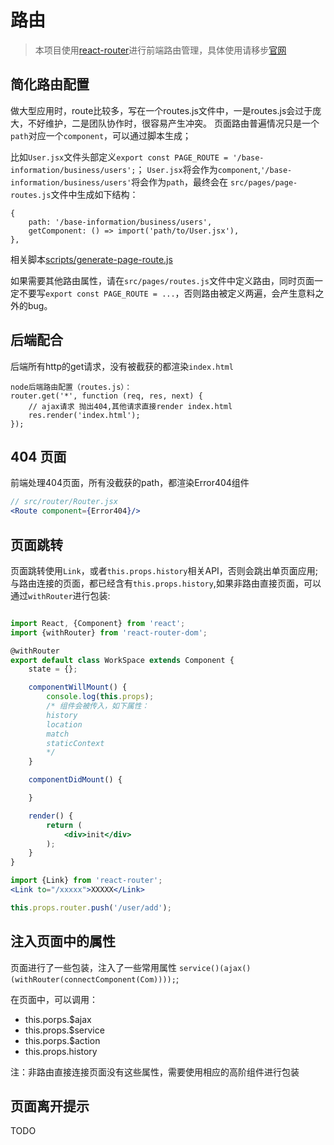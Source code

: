 # 路由
> 本项目使用[react-router](https://reacttraining.com/react-router/)进行前端路由管理，具体使用请移步[官网](https://reacttraining.com/react-router/)

## 简化路由配置
做大型应用时，route比较多，写在一个routes.js文件中，一是routes.js会过于庞大，不好维护，二是团队协作时，很容易产生冲突。
页面路由普遍情况只是一个`path`对应一个`component`，可以通过脚本生成；

比如`User.jsx`文件头部定义`export const PAGE_ROUTE = '/base-information/business/users';`；
`User.jsx`将会作为`component`,`'/base-information/business/users'`将会作为`path`，最终会在 `src/pages/page-routes.js`文件中生成如下结构：
```
{
    path: '/base-information/business/users',
    getComponent: () => import('path/to/User.jsx'),
},
```
相关脚本[scripts/generate-page-route.js](https://github.com/zkboys/react-web-boilerplate/blob/master/scripts/generate-page-route.js)

如果需要其他路由属性，请在`src/pages/routes.js`文件中定义路由，同时页面一定不要写`export const PAGE_ROUTE = ...`，否则路由被定义两遍，会产生意料之外的bug。

## 后端配合
后端所有http的get请求，没有被截获的都渲染`index.html`
```
node后端路由配置（routes.js）：
router.get('*', function (req, res, next) {
    // ajax请求 抛出404,其他请求直接render index.html
    res.render('index.html');
});
```
## 404 页面
前端处理404页面，所有没截获的path，都渲染Error404组件
```jsx
// src/router/Router.jsx
<Route component={Error404}/>
```
## 页面跳转
页面跳转使用`Link`，或者`this.props.history`相关API，否则会跳出单页面应用;
与路由连接的页面，都已经含有`this.props.history`,如果非路由直接页面，可以通过`withRouter`进行包装:

```jsx harmony

import React, {Component} from 'react';
import {withRouter} from 'react-router-dom';

@withRouter
export default class WorkSpace extends Component {
    state = {};

    componentWillMount() {
        console.log(this.props);
        /* 组件会被传入，如下属性：
        history
        location
        match
        staticContext
        */
    }

    componentDidMount() {

    }

    render() {
        return (
            <div>init</div>
        );
    }
}

```
```jsx harmony
import {Link} from 'react-router';
<Link to="/xxxxx">XXXXX</Link>

this.props.router.push('/user/add');
```

## 注入页面中的属性
页面进行了一些包装，注入了一些常用属性 `service()(ajax()(withRouter(connectComponent(Com))));`;

在页面中，可以调用：

- this.porps.$ajax
- this.props.$service
- this.porps.$action
- this.props.history

注：非路由直接连接页面没有这些属性，需要使用相应的高阶组件进行包装

## 页面离开提示

TODO
